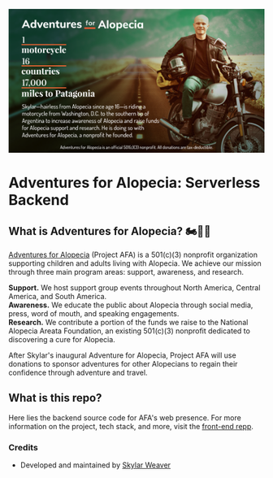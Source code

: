 [![AFA LOGO](./_misc/readme-header.png)](https://projectafa.org)

<!-- [![GitHub license](https://img.shields.io/badge/license-MIT-blue.svg)](https://github.com/skylarweaver/front-end-afa/blob/release/production/LICENSE) -->

# Adventures for Alopecia: Serverless Backend

## What is Adventures for Alopecia? :motorcycle::dash::dash:

[Adventures for Alopecia](https://projectafa.org) (Project AFA) is a 501(c)(3) nonprofit organization supporting children and adults living with Alopecia. We achieve our mission through three main program areas: support, awareness, and research.

**Support.** We host support group events throughout North America, Central America, and South America.  
**Awareness.** We educate the public about Alopecia through social media, press, word of mouth, and speaking engagements.  
**Research.** We contribute a portion of the funds we raise to the National Alopecia Areata Foundation, an existing 501(c)(3) nonprofit dedicated to discovering a cure for Alopecia.


After Skylar's inaugural Adventure for Alopecia, Project AFA will use donations to sponsor adventures for other Alopecians to regain their confidence through adventure and travel.

## What is this repo?

Here lies the backend source code for AFA's web presence. For more information on the project, tech stack, and more, visit the [front-end repp](https://github.com/skylarweaver/front-end-afa).

### Credits
- Developed and maintained by [Skylar Weaver](https://github.com/skylarweaver)